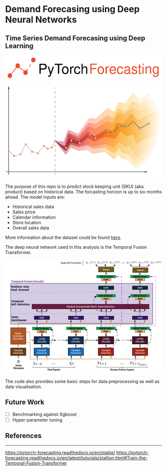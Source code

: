 # Demand Forecasing using Deep Neural Networks

## Time Series Demand Forecasing using Deep Learning

![plot](img/logo.svg)
![plot](img/forecast.png)

The purpose of this repo is to predict stock keeping unit (SKU) (aka product) based on historical data. The forcasting horizon is up to six months ahead. 
The model inputs are:
-	Historical sales data
-   Sales price
-	Calendar information
-	Store location
-	Overall sales data

More information about the dataset could be found [here](https://www.kaggle.com/utathya/future-volume-prediction).

The deep neural network used in this analysis is the Temporal Fusion Transformer.

![plot](img/TFT.png)

The code also provides some basic steps for data preprocessing as well as data visualisation.

## Future Work

- [ ] Benchmarking against Xgboost
- [ ] Hyper-parameter tuning

## References 
--------------
https://pytorch-forecasting.readthedocs.io/en/stable/
https://pytorch-forecasting.readthedocs.io/en/latest/tutorials/stallion.html#Train-the-Temporal-Fusion-Transformer
